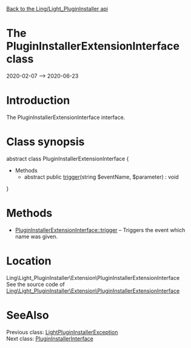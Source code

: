 [Back to the Ling/Light_PluginInstaller api](https://github.com/lingtalfi/Light_PluginInstaller/blob/master/doc/api/Ling/Light_PluginInstaller.md)



The PluginInstallerExtensionInterface class
================
2020-02-07 --> 2020-06-23






Introduction
============

The PluginInstallerExtensionInterface interface.



Class synopsis
==============


abstract class <span class="pl-k">PluginInstallerExtensionInterface</span>  {

- Methods
    - abstract public [trigger](https://github.com/lingtalfi/Light_PluginInstaller/blob/master/doc/api/Ling/Light_PluginInstaller/Extension/PluginInstallerExtensionInterface/trigger.md)(string $eventName, $parameter) : void

}






Methods
==============

- [PluginInstallerExtensionInterface::trigger](https://github.com/lingtalfi/Light_PluginInstaller/blob/master/doc/api/Ling/Light_PluginInstaller/Extension/PluginInstallerExtensionInterface/trigger.md) &ndash; Triggers the event which name was given.





Location
=============
Ling\Light_PluginInstaller\Extension\PluginInstallerExtensionInterface<br>
See the source code of [Ling\Light_PluginInstaller\Extension\PluginInstallerExtensionInterface](https://github.com/lingtalfi/Light_PluginInstaller/blob/master/Extension/PluginInstallerExtensionInterface.php)



SeeAlso
==============
Previous class: [LightPluginInstallerException](https://github.com/lingtalfi/Light_PluginInstaller/blob/master/doc/api/Ling/Light_PluginInstaller/Exception/LightPluginInstallerException.md)<br>Next class: [PluginInstallerInterface](https://github.com/lingtalfi/Light_PluginInstaller/blob/master/doc/api/Ling/Light_PluginInstaller/PluginInstaller/PluginInstallerInterface.md)<br>
